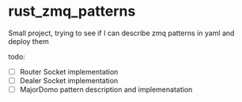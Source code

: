 # rust_zmq_patterns

Small project, trying to see if I can describe zmq patterns in yaml and deploy them


todo: 
 - [ ] Router Socket implementation
 - [ ] Dealer Socket implementation
 - [ ] MajorDomo pattern description and implemenatation
